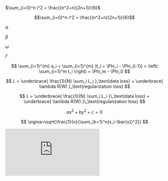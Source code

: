 
$\sum_{i=0}^n i^2 = \frac{(n^2+n)(2n+1)}{6}$


$$\sum_{i=0}^n i^2 = \frac{(n^2+n)(2n+1)}{6}$$


$\alpha$

$\beta$

$\omega$

$\Gamma$

$$ \sum_{i=1}^{m} a_i = \sum_{i=1}^{m} (t_i + \Phi_i - \Phi_{i-1}) = \left( \sum_{i=1}^m t_i \right) + \Phi_m - \Phi_0 $$

$$
L =  \underbrace{ \frac{1}{N} \sum_i L_i }_\text{data loss} +  
 \underbrace{ \lambda R(W) }_\text{regularization loss} 
$$


$$ 
L =  \underbrace{ \frac{1}{N} \sum_i L_i }\_\text{data loss} +  
 \underbrace{ \lambda R(W) }\_\text{regularization loss} 
$$

$$
ax^{2} + by^{2} + c = 0
$$

$$
\sigma=\sqrt{\frac{1}{n}{\sum_{k=1}^n(x_i-\bar{x})^2}}
$$

![](http://latex.codecogs.com/gif.latex?%5Csigma%3D%5Csqrt%7B%5Cfrac%7B1%7D%7Bn%7D%7B%5Csum_%7Bk%3D1%7D%5En%28x_i-%5Cbar%7Bx%7D%29%5E2%7D%7D)

<script type="text/javascript" 
        src="http://cdn.mathjax.org/mathjax/latest/MathJax.js?config=TeX-AMS-MML_HTMLorMML"> 
</script>

<script type="text/x-mathjax-config"> 
        MathJax.Hub.Config({ 
            tex2jax: {
                inlineMath: [['$','$'], ['\(','\)']]
            }
        });
</script>


